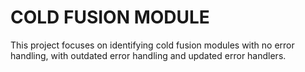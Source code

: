 # COLD FUSION MODULE
This project focuses on identifying cold fusion modules with no error handling, with outdated error handling and updated error handlers.
